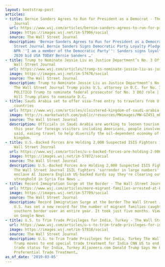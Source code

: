 ```yaml
---
layout: bootstrap-post
articles:
- title: Bernie Sanders Agrees to Run for President as a Democrat - The Wall Street
    Journal
  url: https://www.wsj.com/articles/bernie-sanders-agrees-to-run-for-president-as-a-democrat-11551821571
  image: https://images.wsj.net/im-57906/social
  source: The Wall Street Journal
  description: 'Bernie Sanders Agrees to Run for President as a Democrat The Wall
    Street Journal Bernie Sanders Signs Democratic Party Loyalty Pledge For 2020 Run
    NPR ''I am a member of the Democratic Party'': Sanders signs loyalty pledge for
    2020 bid USA TODAY Bernie Sanders …'
- title: Trump to Nominate Jessie Liu as Justice Department’s No. 3 Official - The
    Wall Street Journal
  url: https://www.wsj.com/articles/trump-to-nominate-jessie-liu-as-justice-departments-no-3-official-11551821447
  image: https://images.wsj.net/im-57676/social
  source: The Wall Street Journal
  description: Trump to Nominate Jessie Liu as Justice Department’s No. 3 Official
    The Wall Street Journal Trump picks U.S. attorney in D.C. for No. 3 Justice job
    POLITICO Trump to nominate federal prosecutor for No. 3 DOJ role | TheHill The
    Hill Trump plans to nominate D.C…
- title: Saudi Arabia set to offer visa-free entry to travelers from U.S. and other
    countries
  url: https://www.wsj.com/articles/cloistered-kingdom-of-saudi-arabia-aims-to-open-doors-to-tourists-11551804262?mod=mktw
  image: http://s.marketwatch.com/public/resources/MWimages/MW-GZ451_mbs_tr_ZG_20181130170909.jpg
  source: The Wall Street Journal
  description: Officials in Saudi Arabia are working to loosen tourism restrictions
    this year for foreign visitors including Americans, people involved in the effort
    said, easing travel to help diversify the oil-dependent economy of the cloistered
    kingdom.
- title: U.S.-Backed Forces Are Holding 2,000 Suspected ISIS Fighters in Syria - The
    Wall Street Journal
  url: https://www.wsj.com/articles/u-s-backed-forces-are-holding-2-000-suspected-isis-fighters-11551815580
  image: https://images.wsj.net/im-57872/social
  source: The Wall Street Journal
  description: U.S.-Backed Forces Are Holding 2,000 Suspected ISIS Fighters in Syria
    The Wall Street Journal ISIL fighters 'surrender in large numbers' in final Syria
    enclave Al Jazeera English US-backed Kurds say they're clearing out last ISIS
    stronghold in Syria Fox News …
- title: Record Immigration Surge at the Border - The Wall Street Journal
  url: https://www.wsj.com/articles/more-migrant-families-arrested-at-border-in-five-months-than-any-previous-full-year-11551810657
  image: https://images.wsj.net/im-57709/social
  source: The Wall Street Journal
  description: Record Immigration Surge at the Border The Wall Street Journal The
    U.S. has set a new record for the number of migrant families caught crossing its
    southern border over an entire year. It took just five months. View full coverage
    on Google News
- title: U.S. to Trim Trade Privileges for India, Turkey - The Wall Street Journal
  url: https://www.wsj.com/articles/u-s-to-trim-trade-privileges-for-india-turkey-11551806300
  image: https://images.wsj.net/im-57816/social
  source: The Wall Street Journal
  description: U.S. to Trim Trade Privileges for India, Turkey The Wall Street Journal
    Trump moves to end special trade treatment for India CNN US to end preferential
    trade status for India, Turkey Aljazeera.com Donald Trump Says He Plans To End
    Preferential Trade Treatment…
as_of_date: '2019-03-05'
---
```


